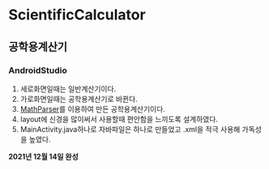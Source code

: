 # ScientificCalculator
## 공학용계산기
### AndroidStudio

[mXparserlink]: http://mathparser.org/ "Go mathparse"

1. 세로화면일때는 일반계산기이다.
2. 가로화면일때는 공학용계산기로 바뀐다.
3. [MathParser][mXparserlink]를 이용하여 만든 공학용계산기이다.
5. layout에 신경을 많이써서 사용할때 편안함을 느끼도록 설계하였다.
6. MainActivity.java하나로 자바파일은 하나로 만들었고 .xml을 적극 사용해 가독성을 높였다.


**2021년 12월 14일 완성**

